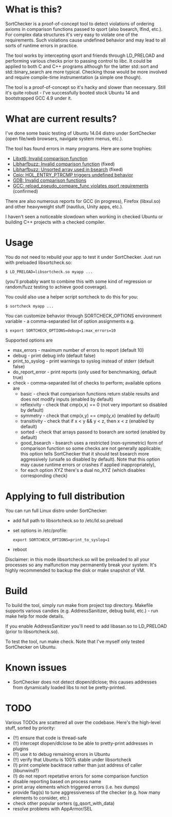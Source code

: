 # What is this?

SortChecker is a proof-of-concept tool to detect violations
of ordering axioms in comparison functions passed to qsort
(also bsearch, lfind, etc.). For complex data structures it's very
easy to violate one of the requirements. Such violations cause
undefined behavior and may lead to all sorts of runtime
errors in practice.

The tool works by intercepting qsort and friends through LD\_PRELOAD
and performing various checks prior to passing control to libc.
It could be applied to both C and C++ programs although for the
latter std::sort and std::binary\_search are more typical.
Checking those would be more involved and require
compile-time instrumentation (a simple one though).

The tool is a proof-of-concept so it's hacky and slower than
necessary. Still it's quite robust - I've successfully
booted stock Ubuntu 14 and bootstrapped GCC 4.9 under it.

# What are current results?

I've done some basic testing of Ubuntu 14.04 distro under
SortChecker (open file/web browsers, navigate system menus, etc.).

The tool has found errors in many programs.  Here are some trophies:
* [Libxt6: Invalid comparison function](https://bugs.freedesktop.org/show_bug.cgi?id=93273)
* [Libharfbuzz: Invalid comparison function](https://bugs.freedesktop.org/show_bug.cgi?id=93274) (fixed)
* [Libharfbuzz: Unsorted array used in bsearch](https://bugs.freedesktop.org/show_bug.cgi?id=93275) (fixed)
* [Cpio: HOL\_ENTRY\_PTRCMP triggers undefined behavior](http://savannah.gnu.org/bugs/index.php?46638)
* [GDB: Invalid comparison functions](https://sourceware.org/bugzilla/show_bug.cgi?id=19361)
* [GCC: reload\_pseudo\_compare\_func violates qsort requirements](https://gcc.gnu.org/bugzilla/show_bug.cgi?id=68988) (confirmed)

There are also numerous reports for GCC (in progress), Firefox (libxul.so) and
other heavyweight stuff (nautilus, Unity apps, etc.).

I haven't seen a noticeable slowdown when working in checked Ubuntu
or building C++ projects with a checked compiler.

# Usage

You do not need to rebuild your app to test it under SortChecker.
Just run with preloaded libsortcheck.so:

```
$ LD_PRELOAD=libsortcheck.so myapp ...
```

(you'll probably want to combine this with some kind of regression
or random/fuzz testing to achieve good coverage).

You could also use a helper script sortcheck to do this for you:

```
$ sortcheck myapp ...
```

You can customize behavior through SORTCHECK\_OPTIONS environment
variable - a comma-separated list of option assignments e.g.

```
$ export SORTCHECK_OPTIONS=debug=1:max_errors=10
```

Supported options are
* max\_errors - maximum number of errors to report (default 10)
* debug - print debug info (default false)
* print\_to\_syslog - print warnings to syslog instead of stderr
(default false)
* do\_report\_error - print reports (only used for benchmarking,
default true)
* check - comma-separated list of checks to perform;
available options are
  * basic - check that comparison functions return stable results
  and does not modify inputs (enabled by default)
  * reflexivity - check that cmp(x,x) == 0 (not very important so
  disabled by default)
  * symmetry - check that cmp(x,y) == cmp(y,x) (enabled by default)
  * transitivity - check that if x < y && y < z, then x < z
  (enabled by default)
  * sorted - check that arrays passed to bsearch are sorted (enabled
  by default)
  * good\_bsearch - bsearch uses a restricted (non-symmetric) form
  of comparison function so some checks are not generally applicable;
  this option tells SortChecker that it should test bsearch more
  aggressively (unsafe so disabled by default). Note that this
  option may cause runtime errors or crashes if applied
  inappropriately),
  * for each option XYZ there's a dual no\_XYZ (which disables
  corresponding check)

# Applying to full distribution

You can run full Linux distro under SortChecker:
* add full path to libsortcheck.so to /etc/ld.so.preload
* set options in /etc/profile:

  ```
  export SORTCHECK_OPTIONS=print_to_syslog=1
  ```

* reboot

Disclaimer: in this mode libsortcheck.so will be preloaded to
all your processes so any malfunction may permanently break your
system. It's highly recommended to backup the disk or make
snapshot of VM.

# Build

To build the tool, simply run make from project top directory.
Makefile supports various candies (e.g. AddressSanitizer,
debug build, etc.) - run make help for mode details.

If you enable AddressSanitizer you'll need to add libasan.so
to LD\_PRELOAD (prior to libsortcheck.so).

To test the tool, run make check. Note that I've myself only
tested SortChecker on Ubuntu.

# Known issues

* SortChecker does not detect dlopen/dlclose; this causes
addresses from dynamically loaded libs to not be pretty-printed.

# TODO

Various TODOs are scattered all over the codebase.
Here's the high-level stuff, sorted by priority:
* (!!) ensure that code is thread-safe
* (!!) intercept dlopen/dlclose to be able to pretty-print addresses in plugins
* (!!) use it to debug remaining errors in Ubuntu
* (!!) verify that Ubuntu is 100% stable under libsortcheck
* (!) print complete backtrace rather than just address of caller (libunwind?)
* (!) do not report repetative errors for some comparison function
* disable reporting based on process name
* print array elements which triggered errors (i.e. hex dumps)
* provide flag(s) to tune aggressiveness of the checker (e.g. how many elements to consider, etc.)
* check other popular sorters (g\_qsort\_with\_data)
* resolve problems with AppArmor/SEL


